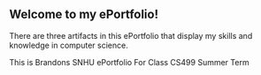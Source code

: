 ## Welcome to my ePortfolio!

There are three artifacts in this ePortfolio that display my skills and knowledge in computer science.

This is Brandons SNHU ePortfolio
For Class CS499
Summer Term

